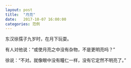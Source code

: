 ```yaml
---
layout: post
title:  "月亮"
date:   2017-10-07 16:00:00
categories: 范例
---
```


东汉徐孺子九岁时，在月下玩耍。

有人对他说：“或使月亮之中没有杂物，不是更明亮吗？”

徐说：“不对。就像眼中没有瞳仁一样，没有它定然不明亮了。”
